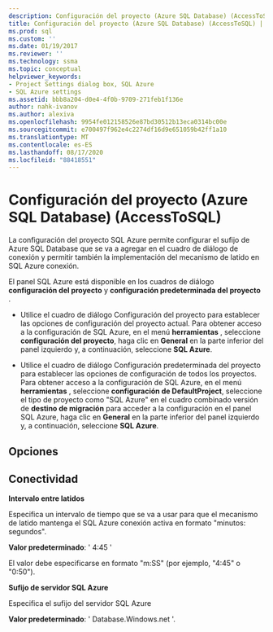 ```yaml
---
description: Configuración del proyecto (Azure SQL Database) (AccessToSQL)
title: Configuración del proyecto (Azure SQL Database) (AccessToSQL) | Microsoft Docs
ms.prod: sql
ms.custom: ''
ms.date: 01/19/2017
ms.reviewer: ''
ms.technology: ssma
ms.topic: conceptual
helpviewer_keywords:
- Project Settings dialog box, SQL Azure
- SQL Azure settings
ms.assetid: bbb8a204-d0e4-4f0b-9709-271feb1f136e
author: nahk-ivanov
ms.author: alexiva
ms.openlocfilehash: 9954fe012158526e87bd30512b13eca0314bc00e
ms.sourcegitcommit: e700497f962e4c2274df16d9e651059b42ff1a10
ms.translationtype: MT
ms.contentlocale: es-ES
ms.lasthandoff: 08/17/2020
ms.locfileid: "88418551"
---
```

# <a name="project-settings-azure-sql-database-accesstosql"></a>Configuración del proyecto (Azure SQL Database) (AccessToSQL)
La configuración del proyecto SQL Azure permite configurar el sufijo de Azure SQL Database que se va a agregar en el cuadro de diálogo de conexión y permitir también la implementación del mecanismo de latido en SQL Azure conexión.  
  
El panel SQL Azure está disponible en los cuadros de diálogo **configuración del proyecto** y **configuración predeterminada del proyecto** .  
  
-   Utilice el cuadro de diálogo Configuración del proyecto para establecer las opciones de configuración del proyecto actual. Para obtener acceso a la configuración de SQL Azure, en el menú **herramientas** , seleccione **configuración del proyecto**, haga clic en **General** en la parte inferior del panel izquierdo y, a continuación, seleccione **SQL Azure**.  
  
-   Utilice el cuadro de diálogo Configuración predeterminada del proyecto para establecer las opciones de configuración de todos los proyectos. Para obtener acceso a la configuración de SQL Azure, en el menú **herramientas** , seleccione **configuración de DefaultProject**, seleccione el tipo de proyecto como "SQL Azure" en el cuadro combinado versión de **destino de migración** para acceder a la configuración en el panel SQL Azure, haga clic en **General** en la parte inferior del panel izquierdo y, a continuación, seleccione **SQL Azure**.  
  
## <a name="options"></a>Opciones  
  
## <a name="connectivity"></a>Conectividad  
**Intervalo entre latidos**  
  
Especifica un intervalo de tiempo que se va a usar para que el mecanismo de latido mantenga el SQL Azure conexión activa en formato "minutos: segundos".  
  
**Valor predeterminado**: ' 4:45 '  
  
El valor debe especificarse en formato "m:SS" (por ejemplo, "4:45" o "0:50").  
  
**Sufijo de servidor SQL Azure**  
  
Especifica el sufijo del servidor SQL Azure  
  
**Valor predeterminado**: ' Database.Windows.net '.  
  
